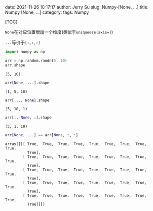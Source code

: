 date: 2021-11-26 10:17:17
author: Jerry Su
slug: Numpy-[None, ...]
title: Numpy [None, ...]
category: 
tags: Numpy

[TOC]

`None`在对应位置增加一个维度(类似于`unsqueeze(axis=)`)

`...`等价于`[:,:,:]`


```python
import numpy as np
```


```python
arr = np.random.randn(5, 10)
arr.shape
```




    (5, 10)




```python
arr[None, ...].shape
```




    (1, 5, 10)




```python
arr[..., None].shape
```




    (5, 10, 1)




```python
arr[:, None, :].shape
```




    (5, 1, 10)




```python
arr[None, ...] == arr[None, :, :]
```




    array([[[ True,  True,  True,  True,  True,  True,  True,  True,  True,
              True],
            [ True,  True,  True,  True,  True,  True,  True,  True,  True,
              True],
            [ True,  True,  True,  True,  True,  True,  True,  True,  True,
              True],
            [ True,  True,  True,  True,  True,  True,  True,  True,  True,
              True],
            [ True,  True,  True,  True,  True,  True,  True,  True,  True,
              True]]])


